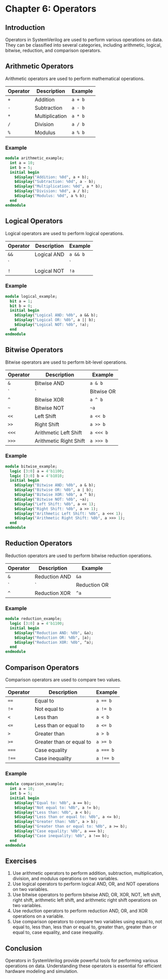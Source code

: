 # Chapter 6: Operators

## Introduction
Operators in SystemVerilog are used to perform various operations on data. They can be classified into several categories, including arithmetic, logical, bitwise, reduction, and comparison operators.

## Arithmetic Operators
Arithmetic operators are used to perform mathematical operations.

| Operator | Description | Example |
|----------|-------------|---------|
| `+`      | Addition    | `a + b` |
| `-`      | Subtraction | `a - b` |
| `*`      | Multiplication | `a * b` |
| `/`      | Division    | `a / b` |
| `%`      | Modulus     | `a % b` |

### Example
```systemverilog
module arithmetic_example;
  int a = 10;
  int b = 5;
  initial begin
    $display("Addition: %0d", a + b);
    $display("Subtraction: %0d", a - b);
    $display("Multiplication: %0d", a * b);
    $display("Division: %0d", a / b);
    $display("Modulus: %0d", a % b);
  end
endmodule
```

## Logical Operators
Logical operators are used to perform logical operations.

| Operator | Description | Example |
|----------|-------------|---------|
| `&&`     | Logical AND | `a && b` |
| `||`     | Logical OR  | `a || b` |
| `!`      | Logical NOT | `!a`     |

### Example
```systemverilog
module logical_example;
  bit a = 1;
  bit b = 0;
  initial begin
    $display("Logical AND: %0b", a && b);
    $display("Logical OR: %0b", a || b);
    $display("Logical NOT: %0b", !a);
  end
endmodule
```

## Bitwise Operators
Bitwise operators are used to perform bit-level operations.

| Operator | Description | Example |
|----------|-------------|---------|
| `&`      | Bitwise AND | `a & b` |
| `|`      | Bitwise OR  | `a | b` |
| `^`      | Bitwise XOR | `a ^ b` |
| `~`      | Bitwise NOT | `~a`    |
| `<<`     | Left Shift  | `a << b` |
| `>>`     | Right Shift | `a >> b` |
| `<<<`    | Arithmetic Left Shift | `a <<< b` |
| `>>>`    | Arithmetic Right Shift | `a >>> b` |

### Example
```systemverilog
module bitwise_example;
  logic [3:0] a = 4'b1100;
  logic [3:0] b = 4'b1010;
  initial begin
    $display("Bitwise AND: %0b", a & b);
    $display("Bitwise OR: %0b", a | b);
    $display("Bitwise XOR: %0b", a ^ b);
    $display("Bitwise NOT: %0b", ~a);
    $display("Left Shift: %0b", a << 1);
    $display("Right Shift: %0b", a >> 1);
    $display("Arithmetic Left Shift: %0b", a <<< 1);
    $display("Arithmetic Right Shift: %0b", a >>> 1);
  end
endmodule
```

## Reduction Operators
Reduction operators are used to perform bitwise reduction operations.

| Operator | Description | Example |
|----------|-------------|---------|
| `&`      | Reduction AND | `&a` |
| `|`      | Reduction OR  | `|a` |
| `^`      | Reduction XOR | `^a` |

### Example
```systemverilog
module reduction_example;
  logic [3:0] a = 4'b1100;
  initial begin
    $display("Reduction AND: %0b", &a);
    $display("Reduction OR: %0b", |a);
    $display("Reduction XOR: %0b", ^a);
  end
endmodule
```

## Comparison Operators
Comparison operators are used to compare two values.

| Operator | Description | Example |
|----------|-------------|---------|
| `==`     | Equal to    | `a == b` |
| `!=`     | Not equal to| `a != b` |
| `<`      | Less than   | `a < b`  |
| `<=`     | Less than or equal to | `a <= b` |
| `>`      | Greater than| `a > b`  |
| `>=`     | Greater than or equal to | `a >= b` |
| `===`    | Case equality | `a === b` |
| `!==`    | Case inequality | `a !== b` |

### Example
```systemverilog
module comparison_example;
  int a = 10;
  int b = 5;
  initial begin
    $display("Equal to: %0b", a == b);
    $display("Not equal to: %0b", a != b);
    $display("Less than: %0b", a < b);
    $display("Less than or equal to: %0b", a <= b);
    $display("Greater than: %0b", a > b);
    $display("Greater than or equal to: %0b", a >= b);
    $display("Case equality: %0b", a === b);
    $display("Case inequality: %0b", a !== b);
  end
endmodule
```

## Exercises
1. Use arithmetic operators to perform addition, subtraction, multiplication, division, and modulus operations on two variables.
2. Use logical operators to perform logical AND, OR, and NOT operations on two variables.
3. Use bitwise operators to perform bitwise AND, OR, XOR, NOT, left shift, right shift, arithmetic left shift, and arithmetic right shift operations on two variables.
4. Use reduction operators to perform reduction AND, OR, and XOR operations on a variable.
5. Use comparison operators to compare two variables using equal to, not equal to, less than, less than or equal to, greater than, greater than or equal to, case equality, and case inequality.

## Conclusion
Operators in SystemVerilog provide powerful tools for performing various operations on data. Understanding these operators is essential for efficient hardware modeling and simulation.
